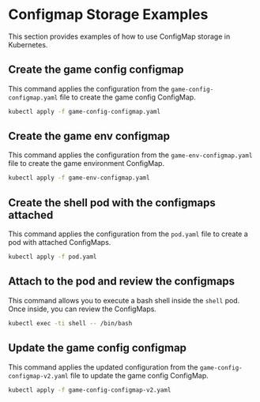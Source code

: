 # Configmap Storage Examples

This section provides examples of how to use ConfigMap storage in Kubernetes.

## Create the game config configmap

This command applies the configuration from the `game-config-configmap.yaml`
file to create the game config ConfigMap.

```sh
kubectl apply -f game-config-configmap.yaml
```

## Create the game env configmap

This command applies the configuration from the `game-env-configmap.yaml`
file to create the game environment ConfigMap.

```sh
kubectl apply -f game-env-configmap.yaml
```

## Create the shell pod with the configmaps attached

This command applies the configuration from the `pod.yaml`
file to create a pod with attached ConfigMaps.

```sh
kubectl apply -f pod.yaml
```

## Attach to the pod and review the configmaps

This command allows you to execute a bash shell inside the `shell` pod.
Once inside, you can review the ConfigMaps.

```sh
kubectl exec -ti shell -- /bin/bash
```

## Update the game config configmap

This command applies the updated configuration from the
`game-config-configmap-v2.yaml` file to update the game config ConfigMap.

```sh
kubectl apply -f game-config-configmap-v2.yaml
```
